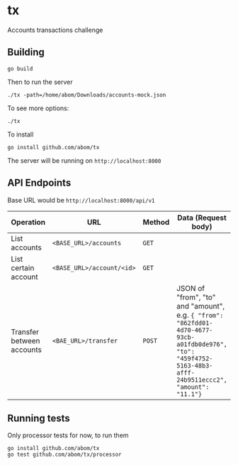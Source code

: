 # tx
Accounts transactions challenge

## Building

```
go build
```

Then to run the server

```
./tx -path=/home/abom/Downloads/accounts-mock.json
```

To see more options:

```
./tx
```

To install

```
go install github.com/abom/tx
```

The server will be running on `http://localhost:8000`

## API Endpoints

Base URL would be `http://localhost:8000/api/v1`

| Operation                 | URL                       | Method | Data (Request body)                                                                                                                                         |
| ------------------------- | ------------------------- | ------ | ----------------------------------------------------------------------------------------------------------------------------------------------------------- |
| List accounts             | `<BASE_URL>/accounts`     | `GET`  |                                                                                                                                                             |
| List certain account      | `<BASE_URL>/account/<id>` | `GET`  |
| Transfer between accounts | `<BAE_URL>/transfer `     | `POST` | JSON of "from", "to" and "amount", e.g. `{ "from": "862fdd01-4d70-4677-93cb-a01fdb0de976", "to": "459f4752-5163-48b3-afff-24b9511eccc2", "amount": "11.1"}` |

## Running tests

Only processor tests for now, to run them

```
go install github.com/abom/tx
go test github.com/abom/tx/processor
```
